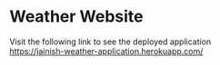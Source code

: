 # Weather Website
Visit the following link to see the deployed application<br>
https://jainish-weather-application.herokuapp.com/
